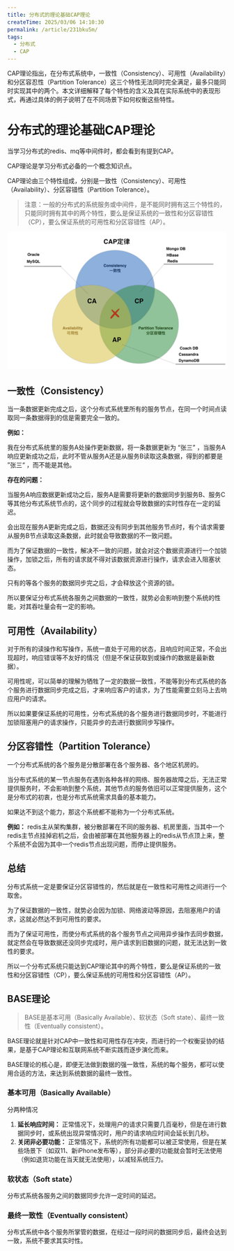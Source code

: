 ```yaml
---
title: 分布式的理论基础CAP理论
createTime: 2025/03/06 14:10:30
permalink: /article/231bku5m/
tags:
  - 分布式
  - CAP
---
```


CAP理论指出，在分布式系统中，一致性（Consistency）、可用性（Availability）和分区容忍性（Partition Tolerance）这三个特性无法同时完全满足，最多只能同时实现其中的两个。本文详细解释了每个特性的含义及其在实际系统中的表现形式，再通过具体的例子说明了在不同场景下如何权衡这些特性。

<!-- more -->

# 分布式的理论基础CAP理论

当学习分布式的redis、mq等中间件时，都会看到有提到CAP。

CAP理论是学习分布式必备的一个概念知识点。

CAP理论由三个特性组成，分别是一致性（Consistency）、可用性（Availability）、分区容错性（Partition Tolerance）。

> 注意：一般的分布式的系统服务或中间件，是不能同时拥有这三个特性的，只能同时拥有其中的两个特性，要么是保证系统的一致性和分区容错性（CP），要么保证系统的可用性和分区容错性（AP）。



![cap](images/cap.png)



## 一致性（Consistency）

当一条数据更新完成之后，这个分布式系统里所有的服务节点，在同一个时间点读取同一条数据得到的信是需要完全一致的。

**例如：**

我在分布式系统里的服务A处操作更新数据，将一条数据更新为 “张三” ，当服务A响应更新成功之后，此时不管从服务A还是从服务B读取这条数据，得到的都要是 ”张三“ ，而不能是其他。

**存在的问题：**

当服务A响应数据更新成功之后，服务A是需要将更新的数据同步到服务B、服务C等其他分布式系统节点的，这个同步的过程就会导致数据的实时性存在一定的延迟。

会出现在服务A更新完成之后，数据还没有同步到其他服务节点时，有个请求需要从服务B节点读取这条数据，此时就会导致数据的不一致问题。

而为了保证数据的一致性，解决不一致的问题，就会对这个数据资源进行一个加锁操作，加锁之后，所有的请求就不得对该数据资源进行操作，请求会进入阻塞状态。

只有的等各个服务的数据同步完之后，才会释放这个资源的锁。

所以要保证分布式系统各服务之间数据的一致性，就势必会影响到整个系统的性能，对其吞吐量会有一定的影响。



## 可用性（Availability）

对于所有的读操作和写操作，系统一直处于可用的状态，且响应时间正常，不会出现超时，响应错误等不友好的情况（但是不保证获取到或操作的数据是最新数据）。

可用性呢，可以简单的理解为牺牲了一定的数据一致性，不能等到分布式系统的各个服务进行数据同步完成之后，才来响应客户的请求，为了性能需要立刻马上去响应用户的请求。

所以如果要保证系统的可用性，分布式系统的各个服务进行数据同步时，不能进行加锁阻塞用户的请求操作，只能异步的去进行数据同步写操作。



## 分区容错性（Partition Tolerance）

一个分布式系统的各个服务是分散部署在各个服务器、各个地区机房的。

当分布式系统的某一节点服务在遇到各种各样的网络、服务器故障之后，无法正常提供服务时，不会影响到整个系统，其他节点的服务依旧可以正常提供服务，这个是分布式的初衷，也是分布式系统需求具备的基本能力。

如果达不到这个能力，那这个系统都不能称为一个分布式系统。

**例如：** redis主从架构集群，被分散部署在不同的服务器、机房里面，当其中一个redis主节点挂掉宕机之后，会由被部署在其他服务器上的redis从节点顶上来，整个系统不会因为其中一个redis节点出现问题，而停止提供服务。



## 总结

分布式系统一定是要保证分区容错性的，然后就是在一致性和可用性之间进行一个取舍。

为了保证数据的一致性，就势必会因为加锁、网络波动等原因，去阻塞用户的请求，这就必然达不到可用性的要求。

而为了保证可用性，而使分布式系统的各个服务节点之间用异步操作去同步数据，就定然会在导致数据还没同步完成时，用户请求到旧数据的问题，就无法达到一致性的要求。

所以一个分布式系统只能达到CAP理论其中的两个特性，要么是保证系统的一致性和分区容错性（CP），要么保证系统的可用性和分区容错性（AP）。



## BASE理论

> BASE是基本可用（Basically Available）、软状态（Soft state）、最终一致性（Eventually consistent）。

BASE理论就是针对CAP中一致性和可用性存在冲突，而进行的一个权衡妥协的结果，是基于CAP理论和互联网系统不断实践而逐步演化而来。

BASE理论的核心是，即便无法做到数据的强一致性，系统的每个服务，都可以使用合适的方法，来达到系统数据的最终一致性。

### 基本可用（Basically Available）

分两种情况

1.  **延长响应时间：** 正常情况下，处理用户的请求只需要几百毫秒，但是在进行数据同步时，或系统出现异常情况时，用户的请求响应时间会延长到几秒。
2.  **关闭非必要功能：** 正常情况下，系统的所有功能都可以被正常使用，但是在某些场景下（如双11、新iPhone发布等），部分非必要的功能就会暂时无法使用（例如退货功能在当天就无法使用），以减轻系统压力。

### 软状态（Soft state）

分布式系统各服务之间的数据同步允许一定时间的延迟。

### 最终一致性（Eventually consistent）

分布式系统中各个服务所掌管的数据，在经过一段时间的数据同步后，最终会达到一致，系统不要求其实时性。

